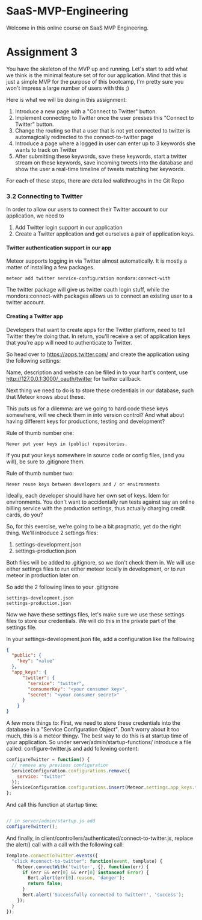 # SaaS-MVP-Engineering

Welcome in this online course on SaaS MVP Engineering.


# Assignment 3
You have the skeleton of the MVP up and running. Let's start to add what we think is the minimal feature set of for our application. Mind that this is just a simple MVP for the purpose of this bootcamp, I'm pretty sure you won't impress a large number of users with this ;)

Here is what we will be doing in this assignment:
1. Introduce a new page with a "Connect to Twitter" button.
1. Implement connecting to Twitter once the user presses this "Connect to Twitter" button.
1. Change the routing so that a user that is not yet connected to twitter is automagically redirected to the connect-to-twitter page
1. Introduce a page where a logged in user can enter up to 3 keywords she wants to track on Twitter
1. After submitting these keywords, save these keywords, start a twitter stream on these keywords, save incoming tweets into the database and show the user a real-time timeline of tweets matching her keywords.

For each of these steps, there are detailed walkthroughs in the Git Repo

### 3.2 Connecting to Twitter
In order to allow our users to connect their Twitter account to our application, we need to
1. Add Twitter login support in our application
1. Create a Twitter application and get ourselves a pair of application keys.


#### Twitter authentication support in our app
Meteor supports logging in via Twitter almost automatically. It is mostly a matter of installing a few packages.
````
meteor add twitter service-configuration mondora:connect-with
````
The twitter package will give us twitter oauth login stuff, while the mondora:connect-with packages allows us to connect an existing user to a twitter account.

#### Creating a Twitter app
Developers that want to create apps for the Twitter platform, need to tell Twitter they're doing that. In return, you'll receive a set of application keys that you're app will need to authenticate to Twitter.

So head over to  https://apps.twitter.com/ and create the application using the following settings:

Name, description and website can be filled in to your hart's content, use
http://127.0.0.1:3000/_oauth/twitter for twitter callback.

Next thing we need to do is to store these credentials in our database, such that Meteor knows about these.

This puts us for a dilemma: are we going to hard code these keys somewhere, will we check them in into version control? And what about having different keys for productions, testing and development?

Rule of thumb number one:
````
Never put your keys in (public) repositories.
````
If you put your keys somewhere in source code or config files, (and you will), be sure to .gitignore them.

Rule of thumb number two:
````
Never reuse keys between developers and / or environments
````
Ideally, each developer should have her own set of keys. Idem for environments. You don't want to accidentally run tests against say an online billing service with the production settings, thus actually charging credit cards, do you?

So, for this exercise, we're going to be a bit pragmatic, yet do the right thing. We'll introduce 2 settings files:
1. settings-development.json
2. settings-production.json

Both files will be added to .gitignore, so we don't check them in. We will use either settings files to run either meteor locally in development, or to run meteor in production later on.

So add the 2 following lines to your .gitignore
````
settings-development.json
settings-production.json
````

Now we have these settings files, let's make sure we use these settings files to store our credentials. We will do this in the private part of the settings file.

In your settings-development.json file, add a configuration like the following
````json
{
  "public": {
    "key": "value"
  },
  "app_keys": {
      "twitter": {
        "service": "twitter",
        "consumerKey": "<your consumer key>",
        "secret": "<your consumer secret>"
      }
    }
}
````

A few more things to: First, we need to store these credentials into the database in a "Service Configuration Object". Don't worry about it too much, this is a meteor thingy. The best way to do this is at startup time of your application. So under server/admin/startup-functions/ introduce a file called: configure-twitter.js and add following content:

````javascript
configureTwitter = function() {
  // remove any previous configuration
  ServiceConfiguration.configurations.remove({
    service: "twitter"
  });
  ServiceConfiguration.configurations.insert(Meteor.settings.app_keys.twitter);
};
````
And call this function at startup time:
````javascript

// in server/admin/startup.js add
configureTwitter();
````

And finally, in client/controllers/authenticated/connect-to-twitter.js, replace the alert() call with a call with the following call:

````javascript
Template.connectToTwitter.events({
  "click #connect-to-twitter": function(event, template) {
    Meteor.connectWith('twitter', {}, function(err) {
      if (err && err[0] && err[0] instanceof Error) {
        Bert.alert(err[0].reason, 'danger');
        return false;
      }
      Bert.alert('Successfully connected to Twitter!', 'success');
    });
  }
});
````
